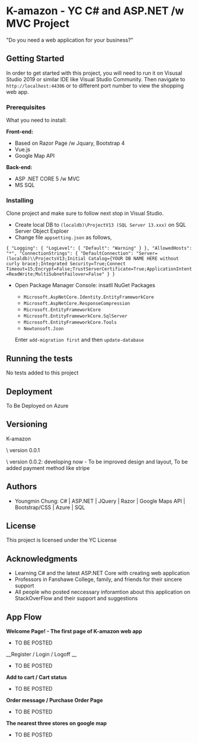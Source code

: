 # K-amazon - YC C# and ASP.NET /w MVC  Project

"Do you need a web application for your business?"


## Getting Started

In order to get started with this project, you will need to run it on Visusal Studio 2019 or similar IDE like Visual Studio Community. Then navigate to `http://localhost:44306` or to different port number to view the shopping web app. 

### Prerequisites

What you need to install:

__Front-end:__
- Based on Razor Page /w Jquary, Bootstrap 4
- Vue.js
- Google Map API

__Back-end:__
- ASP .NET CORE 5 /w MVC
- MS SQL

### Installing

Clone project and make sure to follow next stop in Visual Studio.
- Create local DB to `(localdb)\ProjectV13 (SQL Server 13.xxx)` on SQL Server Object Exploer
- Change file `appsetting.json` as follows,

`{
"Logging": {
  "LogLevel": {
    "Default": "Warning"
    }
  },
"AllowedHosts": "*",
"ConnectionStrings": {
  "DefaultConnection": "Server=(localdb)\\ProjectsV13;Initial Catalog={YOUR DB NAME HERE without curly brace};Integrated Security=True;Connect Timeout=15;Encrypt=False;TrustServerCertificate=True;ApplicationIntent=ReadWrite;MultiSubnetFailover=False"
  }
}`
- Open Package Manager Console: 
   insatll NuGet Packages
  - `Microsoft.AspNetCore.Identity.EntityFrameworkCore`
  - `Microsoft.AspNetCore.ResponseCompression`
  - `Microsoft.EntityFrameworkCore`
  - `Microsoft.EntityFrameworkCore.SqlServer`
  - `Microsoft.EntityFrameworkCore.Tools`
  - `Newtonsoft.Json`
  
   Enter `add-migration first` and then `update-database`

## Running the tests

No tests added to this project

## Deployment

To Be Deployed on Azure

## Versioning

K-amazon

\ version 0.0.1

\ version 0.0.2: developing now - To be improved design and layout, To be added payment method like stripe

## Authors

* Youngmin Chung: C# | ASP.NET | JQuery | Razor  | Google Maps API | Bootstrap/CSS | Azure | SQL



## License

This project is licensed under the YC License

## Acknowledgments

* Learning C# and the latest ASP.NET Core with creating web application
* Professors in Fanshawe College, family, and friends for their sincere support 
* All people who posted neccessary inforamtion about this application on StackOverFlow and their support and suggestions



## App Flow

__Welcome Page! - The first page of K-amazon web app__
- TO BE POSTED

__Register / Login / Logoff __
- TO BE POSTED

__Add to cart / Cart status__
- TO BE POSTED

__Order message / Purchase Order Page__
- TO BE POSTED

__The nearest three stores on google map__
- TO BE POSTED
